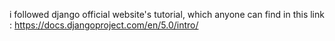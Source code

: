 i followed django official website's tutorial, which anyone can find in this link : https://docs.djangoproject.com/en/5.0/intro/
